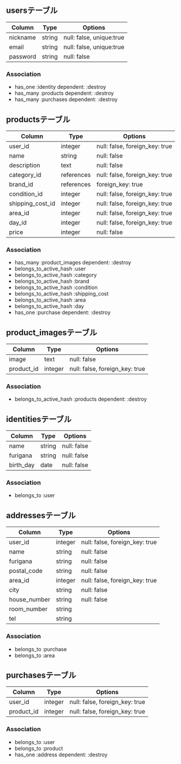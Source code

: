 ## usersテーブル

|Column|Type|Options|
|------|----|-------|
|nickname|string|null: false, unique:true|
|email|string|null: false, unique:true|
|password|string|null: false|

### Association
- has_one :identity dependent: :destroy
- has_many :products dependent: :destroy
- has_many :purchases dependent: :destroy

## productsテーブル

|Column|Type|Options|
|------|----|-------|
|user_id|integer|null: false, foreign_key: true|
|name|string|null: false|
|description|text|null: false|
|category_id|references|null: false, foreign_key: true|
|brand_id|references|foreign_key: true|
|condition_id|integer|null: false, foreign_key: true|
|shipping_cost_id|integer|null: false, foreign_key: true|
|area_id|integer|null: false, foreign_key: true|
|day_id|integer|null: false, foreign_key: true|
|price|integer|null: false|

### Association
- has_many :product_images dependent: :destroy
- belongs_to_active_hash :user
- belongs_to_active_hash :category
- belongs_to_active_hash :brand
- belongs_to_active_hash :condition
- belongs_to_active_hash :shipping_cost
- belongs_to_active_hash :area
- belongs_to_active_hash :day
- has_one :purchase dependent: :destroy

## product_imagesテーブル

|Column|Type|Options|
|------|----|-------|
|image|text|null: false|
|product_id|integer|null: false, foreign_key: true|

### Association
- belongs_to_active_hash :products dependent: :destroy

## identitiesテーブル

|Column|Type|Options|
|------|----|-------|
|name|string|null: false|
|furigana|string|null: false|
|birth_day|date|null: false|

### Association
- belongs_to :user

## addressesテーブル

|Column|Type|Options|
|------|----|-------|
|user_id|integer|null: false, foreign_key: true|
|name|string|null: false|
|furigana|string|null: false|
|postal_code|string|null: false|
|area_id|integer|null: false, foreign_key: true|
|city|string|null: false|
|house_number|string|null: false|
|room_number|string||
|tel|string||

### Association
- belongs_to :purchase
- belongs_to :area

## purchasesテーブル

|Column|Type|Options|
|------|----|-------|
|user_id|integer|null: false, foreign_key: true|
|product_id|integer|null: false, foreign_key: true|

### Association
- belongs_to :user
- belongs_to :product
- has_one :address dependent: :destroy